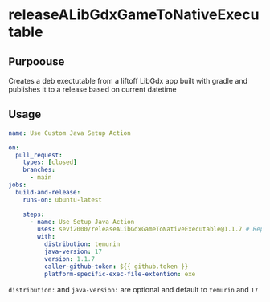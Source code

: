 # releaseALibGdxGameToNativeExecutable
## Purpoouse
Creates a deb exectutable from a liftoff LibGdx app built with gradle and publishes it to a release based on current datetime
## Usage
```yaml
name: Use Custom Java Setup Action

on:
  pull_request:
    types: [closed]
    branches:
      - main
jobs:
  build-and-release:
    runs-on: ubuntu-latest

    steps:
      - name: Use Setup Java Action
        uses: sevi2000/releaseALibGdxGameToNativeExecutable@1.1.7 # Replace with your repo and tag
        with:
          distribution: temurin
          java-version: 17
          version: 1.1.7
          caller-github-token: ${{ github.token }}
          platform-specific-exec-file-extention: exe
```
`distribution:` and `java-version:` are optional and default to `temurin` and `17`
